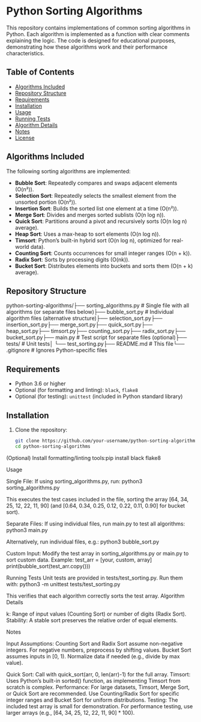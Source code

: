 # Python Sorting Algorithms

This repository contains implementations of common sorting algorithms in Python. Each algorithm is implemented as a function with clear comments explaining the logic. The code is designed for educational purposes, demonstrating how these algorithms work and their performance characteristics.

## Table of Contents
- [Algorithms Included](#algorithms-included)
- [Repository Structure](#repository-structure)
- [Requirements](#requirements)
- [Installation](#installation)
- [Usage](#usage)
- [Running Tests](#running-tests)
- [Algorithm Details](#algorithm-details)
- [Notes](#notes)
- [License](#license)

## Algorithms Included
The following sorting algorithms are implemented:
- **Bubble Sort**: Repeatedly compares and swaps adjacent elements (O(n²)).
- **Selection Sort**: Repeatedly selects the smallest element from the unsorted portion (O(n²)).
- **Insertion Sort**: Builds the sorted list one element at a time (O(n²)).
- **Merge Sort**: Divides and merges sorted sublists (O(n log n)).
- **Quick Sort**: Partitions around a pivot and recursively sorts (O(n log n) average).
- **Heap Sort**: Uses a max-heap to sort elements (O(n log n)).
- **Timsort**: Python’s built-in hybrid sort (O(n log n), optimized for real-world data).
- **Counting Sort**: Counts occurrences for small integer ranges (O(n + k)).
- **Radix Sort**: Sorts by processing digits (O(nk)).
- **Bucket Sort**: Distributes elements into buckets and sorts them (O(n + k) average).

## Repository Structure

python-sorting-algorithms/├── sorting_algorithms.py  # Single file with all algorithms (or separate files below)├── bubble_sort.py        # Individual algorithm files (alternative structure)├── selection_sort.py├── insertion_sort.py├── merge_sort.py├── quick_sort.py├── heap_sort.py├── timsort.py├── counting_sort.py├── radix_sort.py├── bucket_sort.py├── main.py               # Test script for separate files (optional)├── tests/                # Unit tests│   └── test_sorting.py├── README.md             # This file└── .gitignore            # Ignores Python-specific files

## Requirements
- Python 3.6 or higher
- Optional (for formatting and linting): `black`, `flake8`
- Optional (for testing): `unittest` (included in Python standard library)

## Installation
1. Clone the repository:
   ```bash
   git clone https://github.com/your-username/python-sorting-algorithms.git
   cd python-sorting-algorithms


(Optional) Install formatting/linting tools:pip install black flake8



Usage

Single File: If using sorting_algorithms.py, run:
python3 sorting_algorithms.py

 This executes the test cases included in the file, sorting the array [64, 34, 25, 12, 22, 11, 90] (and [0.64, 0.34, 0.25, 0.12, 0.22, 0.11, 0.90] for bucket sort).

Separate Files: If using individual files, run main.py to test all algorithms:
python3 main.py

 Alternatively, run individual files, e.g.:
python3 bubble_sort.py


Custom Input: Modify the test array in sorting_algorithms.py or main.py to sort custom data. Example:
test_arr = [your, custom, array]
print(bubble_sort(test_arr.copy()))



Running Tests
Unit tests are provided in tests/test_sorting.py. Run them with:
python3 -m unittest tests/test_sorting.py

This verifies that each algorithm correctly sorts the test array.
Algorithm Details



k: Range of input values (Counting Sort) or number of digits (Radix Sort).
Stability: A stable sort preserves the relative order of equal elements.

Notes

Input Assumptions:
Counting Sort and Radix Sort assume non-negative integers. For negative numbers, preprocess by shifting values.
Bucket Sort assumes inputs in [0, 1). Normalize data if needed (e.g., divide by max value).


Quick Sort: Call with quick_sort(arr, 0, len(arr)-1) for the full array.
Timsort: Uses Python’s built-in sorted() function, as implementing Timsort from scratch is complex.
Performance: For large datasets, Timsort, Merge Sort, or Quick Sort are recommended. Use Counting/Radix Sort for specific integer ranges and Bucket Sort for uniform distributions.
Testing: The included test array is small for demonstration. For performance testing, use larger arrays (e.g., [64, 34, 25, 12, 22, 11, 90] * 100).


